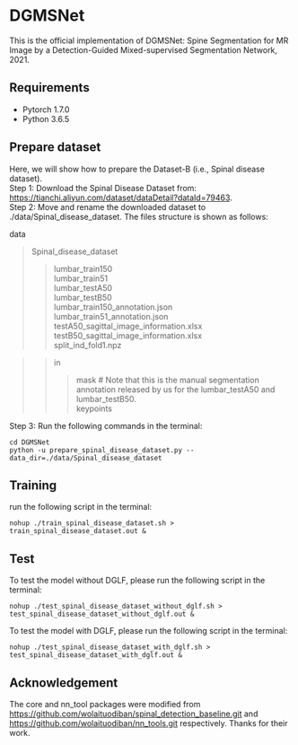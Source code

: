 # DGMSNet
This is the official implementation of DGMSNet: Spine Segmentation for MR Image by a Detection-Guided Mixed-supervised Segmentation Network, 2021.
## Requirements
- Pytorch 1.7.0
- Python 3.6.5
## Prepare dataset
Here, we will show how to prepare the Dataset-B (i.e., Spinal disease dataset).  
Step 1: Download the Spinal Disease Dataset from: <https://tianchi.aliyun.com/dataset/dataDetail?dataId=79463>.  
Step 2: Move and rename the downloaded dataset to ./data/Spinal_disease_dataset. The files structure is shown as follows:

data
> Spinal\_disease\_dataset
>> lumbar\_train150  
>> lumbar\_train51  
>> lumbar\_testA50  
>> lumbar\_testB50  
>> lumbar\_train150\_annotation.json  
>> lumbar\_train51\_annotation.json  
>> testA50\_sagittal\_image\_information.xlsx  
>> testB50\_sagittal\_image\_information.xlsx  
>> split\_ind\_fold1.npz  

>> in  
>>> mask  # Note that this is the manual segmentation annotation released by us for the lumbar\_testA50 and lumbar\_testB50.  
>>> keypoints

Step 3: Run the following commands in the terminal:  

```
cd DGMSNet  
python -u prepare_spinal_disease_dataset.py --data_dir=./data/Spinal_disease_dataset
```
## Training
run the following script in the terminal:

```
nohup ./train_spinal_disease_dataset.sh > train_spinal_disease_dataset.out &
```
## Test
To test the model without DGLF, please run the following script in the terminal:

```
nohup ./test_spinal_disease_dataset_without_dglf.sh > test_spinal_disease_dataset_without_dglf.out &
```

To test the model with DGLF, please run the following script in the terminal:

```
nohup ./test_spinal_disease_dataset_with_dglf.sh > test_spinal_disease_dataset_with_dglf.out &
```

## Acknowledgement
The core and nn_tool packages were modified from <https://github.com/wolaituodiban/spinal_detection_baseline.git> and <https://github.com/wolaituodiban/nn_tools.git> respectively. Thanks for their work.

